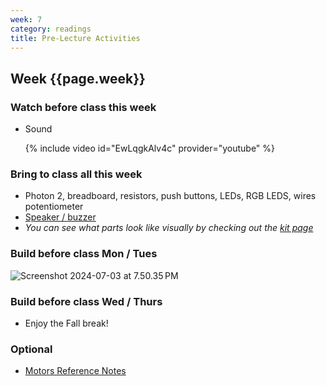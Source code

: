 ```yaml
---
week: 7
category: readings
title: Pre-Lecture Activities
---
```




## Week {{page.week}}

### Watch before class this week

- Sound

  {% include video id="EwLqgkAlv4c" provider="youtube" %}


### Bring to class all this week

- Photon 2, breadboard, resistors, push buttons, LEDs, RGB LEDS, wires potentiometer
- [Speaker / buzzer](https://www.sparkfun.com/products/7950)
- *You can see what parts look like visually by checking out the [kit page](https://reparke.github.io/ITP348-Physical-Computing/kit)*



### Build before class Mon / Tues 



<img src="week08_no_spring_holiday.assets/Screenshot 2024-07-03 at 7.50.35 PM.png" alt="Screenshot 2024-07-03 at 7.50.35 PM" />

### Build before class Wed / Thurs 

* Enjoy the Fall break!



### Optional

- [Motors Reference Notes](https://www.electronicproducts.com/Electromechanical_Components/Motors_and_Controllers/Motor_control_design_an_introduction_to_motors_and_controllers.aspx)

